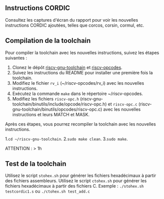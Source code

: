 ## Instructions CORDIC

Consultez les captures d'écran du rapport pour voir les nouvelles instructions CORDIC ajoutées, telles que corcos, corsin, cormul, etc.

## Compilation de la toolchain

Pour compiler la toolchain avec les nouvelles instructions, suivez les étapes suivantes :

1. Clonez le dépôt [riscv-gnu-toolchain](https://github.com/riscv-collab/riscv-gnu-toolchain) et [riscv-opcodes](https://github.com/riscv/riscv-opcodes).
2. Suivez les instructions du README pour installer une première fois la toolchain.
3. Modifiez le fichier `rv_i` (~/riscv-opcodes/rv_i) avec les nouvelles instructions.
4. Exécutez la commande `make` dans le répertoire ~/riscv-opcodes.
5. Modifiez les fichiers `riscv-opc.h` (riscv-gnu-toolchain/binutils/include/opcode/riscv-opc.h) et `riscv-opc.c`  (riscv-gnu-toolchain/binutils/opcodes/riscv-opc.c) avec les nouvelles instructions et leurs MATCH et MASK.

Après ces étapes, vous pourrez recompiler la toolchain avec les nouvelles instructions.

1.`cd ~/riscv-gnu-toolchain`.
2.`sudo make clean`.
3.`sudo make`.

ATTENTION : > 1h

## Test de la toolchain

Utilisez le script `stohex.sh` pour générer les fichiers hexadécimaux à partir des fichiers assembleurs. 
Utilisez le script `ctohex.sh` pour générer les fichiers hexadécimaux à partir des fichiers C. 
Exemple : `./stohex.sh testcordic1.s` ou `./ctohex.sh test_add.c`
